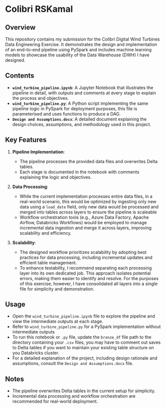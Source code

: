 # Colibri RSKamal

## Overview
This repository contains my submission for the Colibri Digital Wind Turbines Data Engineering Exercise. It demonstrates the design and implementation of an end-to-end pipeline using PySpark and includes machine learning models to showcase the usability of the Data Warehouse (DWH) I have designed.

## Contents
- **`wind_turbine_pipeline.ipynb`**: A Jupyter Notebook that illustrates the pipeline in detail, with outputs and comments at every stage to explain the process and objectives.
- **`wind_turbine_pipeline.py`**: A Python script implementing the same pipeline logic in PySpark for deployment purposes, this file is parameterised and uses functions to produce a DAG.
- **`Design and Assumptions.docx`**: A detailed document explaining the design choices, assumptions, and methodology used in this project.

## Key Features
1. **Pipeline Implementation**: 
   - The pipeline processes the provided data files and overwrites Delta tables.
   - Each stage is documented in the notebook with comments explaining the logic and objectives.

2. **Data Processing**: 
   - While the current implementation processes entire data files, in a real-world scenario, this would be optimized by ingesting only new data using a `load_date` field, only new data would be processed and merged into tables across layers to ensure the pipeline is scaleable
   - Workflow orchestration tools (e.g., Azure Data Factory, Apache Airflow, Databricks Workflows) would be employed to manage incremental data ingestion and merge it across layers, improving scalability and efficiency.

3. **Scalability**: 
   - The designed workflow prioritizes scalability by adopting best practices for data processing, including incremental updates and efficient table management.
   - To enhance testability, I recommend separating each processing layer into its own dedicated job. This approach isolates potential errors, making them easier to identify and resolve. For the purposes of this exercise, however, I have consolidated all layers into a single file for simplicity and demonstration.

## Usage
- Open the `wind_turbine_pipeline.ipynb` file to explore the pipeline and view the intermediate outputs at each stage.
- Refer to `wind_turbine_pipeline.py` for a PySpark implementation without intermediate outputs
- To run this notebook or `.py` file, update the `bronze_df` file path to the directory containing your `.csv` files, you may have to comment out saves to Delta tables if you want to maintain your existing table structure on you Databricks cluster.
- For a detailed explanation of the project, including design rationale and assumptions, consult the `Design and Assumptions.docx` file.

## Notes
- The pipeline overwrites Delta tables in the current setup for simplicity.
- Incremental data processing and workflow orchestration are recommended for real-world deployment.
